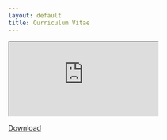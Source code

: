 ```yaml
---
layout: default
title: Curriculum Vitae
---
```

<style type="text/css">
body {
        overflow-y:hidden;
        overflow-x:hidden;
}
</style>

<iframe src='https://docs.google.com/document/d/1qG1WcUW6cjE8P8FXnIR9udVS-8mS0OI7kGmNteF631A/pub' onload="this.width=screen.width;this.height=screen.height;" scrolling='yes'></iframe>

[Download](/assets/cv.pdf)

